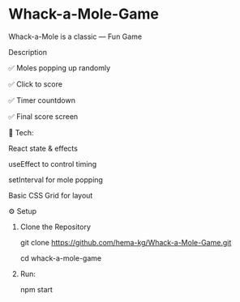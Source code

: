 # Whack-a-Mole-Game
Whack-a-Mole is a classic — Fun Game

Description

✅ Moles popping up randomly

✅ Click to score

✅ Timer countdown

✅ Final score screen

🧩 Tech:

React state & effects

useEffect to control timing

setInterval for mole popping

Basic CSS Grid for layout

⚙️ Setup

1. Clone the Repository

   git clone https://github.com/hema-kg/Whack-a-Mole-Game.git
   
   cd whack-a-mole-game

2. Run:
   
   npm start
